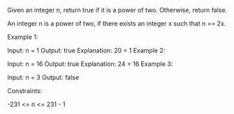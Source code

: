 Given an integer n, return true if it is a power of two. Otherwise, return false.

An integer n is a power of two, if there exists an integer x such that n == 2x.

 

Example 1:

Input: n = 1
Output: true
Explanation: 20 = 1
Example 2:

Input: n = 16
Output: true
Explanation: 24 = 16
Example 3:

Input: n = 3
Output: false
 

Constraints:

-231 <= n <= 231 - 1
 
